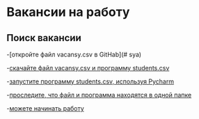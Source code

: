 # Вакансии на работу 
## Поиск вакансии 
-[откройте файл vacansy.csv в GitHab](# sya)

-[скачайте файл vacansy.csv и программу students.csv]()

-[запустите программу students.csv, используя Pycharm]()

-[проследите, что файл и программа находятся в одной папке]()

-[можете начинать работу]()
